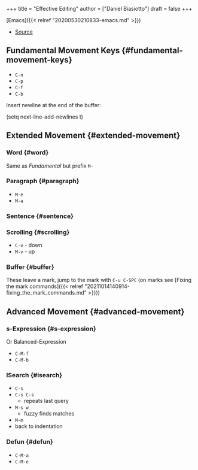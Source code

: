 +++
title = "Effective Editing"
author = ["Daniel Biasiotto"]
draft = false
+++

[Emacs]({{< relref "20200530210833-emacs.md" >}})

-   [Source](https://masteringemacs.org/article/effective-editing-movement)


## Fundamental Movement Keys {#fundamental-movement-keys}

-   `C-n`
-   `C-p`
-   `C-f`
-   `C-b`

Insert newline at the end of the buffer:

<div class="code">

(setq next-line-add-newlines t)

</div>


## Extended Movement {#extended-movement}


### Word {#word}

Same as _Fundamental_ but prefix `M-`


### Paragraph {#paragraph}

-   `M-e`
-   `M-a`


### Sentence {#sentence}


### Scrolling {#scrolling}

-   `C-v` - down
-   `M-v` - up


### Buffer {#buffer}

These leave a mark, jump to the mark with `C-u C-SPC` (on marks see [Fixing the mark commands]({{< relref "20211014140914-fixing_the_mark_commands.md" >}}))


## Advanced Movement {#advanced-movement}


### s-Expression {#s-expression}

Or Balanced-Expression

-   `C-M-f`
-   `C-M-b`


### ISearch {#isearch}

-   `C-s`
-   `C-s C-s`
    -   repeats last query
-   `M-s w`
    -   fuzzy finds matches
-   `M-m`
-   back to indentation


### Defun {#defun}

-   `C-M-a`
-   `C-M-e`